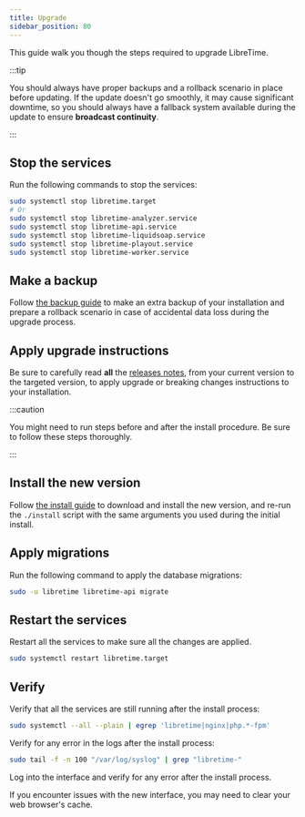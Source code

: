 ```yaml
---
title: Upgrade
sidebar_position: 80
---
```


This guide walk you though the steps required to upgrade LibreTime.

:::tip

You should always have proper backups and a rollback scenario in place before updating. If the update doesn't go smoothly, it may cause significant downtime, so you should always have a fallback system available during the update to ensure **broadcast continuity**.

:::

## Stop the services

Run the following commands to stop the services:

```bash
sudo systemctl stop libretime.target
# Or
sudo systemctl stop libretime-analyzer.service
sudo systemctl stop libretime-api.service
sudo systemctl stop libretime-liquidsoap.service
sudo systemctl stop libretime-playout.service
sudo systemctl stop libretime-worker.service
```

## Make a backup

Follow [the backup guide](../backup.md) to make an extra backup of your installation and prepare a rollback scenario in case of accidental data loss during the upgrade process.

## Apply upgrade instructions

Be sure to carefully read **all** the [releases notes](../../releases/README.md), from your current version to the targeted version, to apply upgrade or breaking changes instructions to your installation.

:::caution

You might need to run steps before and after the install procedure. Be sure to follow these steps thoroughly.

:::

## Install the new version

Follow [the install guide](./install.md#download) to download and install the new version, and re-run the `./install` script with the same arguments you used during the initial install.

## Apply migrations

Run the following command to apply the database migrations:

```bash
sudo -u libretime libretime-api migrate
```

## Restart the services

Restart all the services to make sure all the changes are applied.

```bash
sudo systemctl restart libretime.target
```

## Verify

Verify that all the services are still running after the install process:

```bash
sudo systemctl --all --plain | egrep 'libretime|nginx|php.*-fpm'
```

Verify for any error in the logs after the install process:

```bash
sudo tail -f -n 100 "/var/log/syslog" | grep "libretime-"
```

Log into the interface and verify for any error after the install process.

If you encounter issues with the new interface, you may need to clear your web browser's cache.
